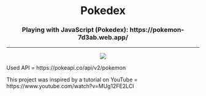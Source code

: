 <h1 align="center"> Pokedex </h1>
<h3 align="center">Playing with JavaScript (Pokedex): https://pokemon-7d3ab.web.app/</h3>
<hr>
<p align="center">
  <img src="https://github-production-user-asset-6210df.s3.amazonaws.com/90220811/260337164-bd57d9fe-ba88-467e-b094-e0c9349fce9f.gif"/>
</p>

<p>Used API = https://pokeapi.co/api/v2/pokemon</p>
<p>This project was inspired by a tutorial on YouTube = https://www.youtube.com/watch?v=MUg12FE2LCI</p>

